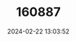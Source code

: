 ---
title: "160887"
category: "Precis rauana"
draft: false
date: 2024-02-22 13:03:52
languages:
  English: ["Montane Commodore"]
---